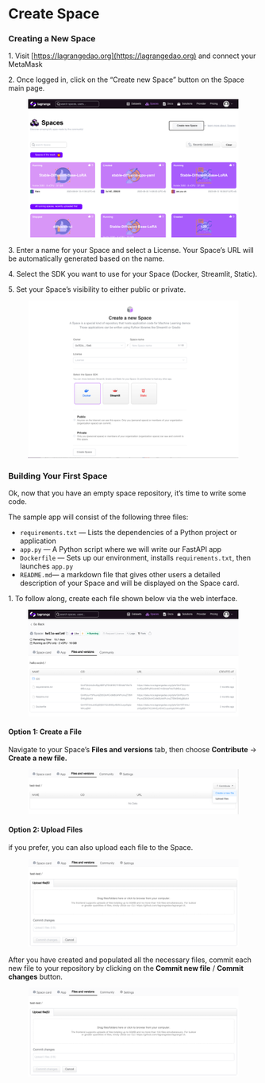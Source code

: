 # Create Space

### Creating a New Space

1\. Visit [https://lagrangedao.org](https://lagrangedao.org) and connect your MetaMask

2\. Once logged in, click on the “Create new Space” button on the Space main page.

<figure><img src="../.gitbook/assets/image (9).png" alt=""><figcaption></figcaption></figure>

3\. Enter a name for your Space and select a License. Your Space’s URL will be automatically generated based on the name.

4\. Select the SDK you want to use for your Space (Docker, Streamlit, Static).

5\. Set your Space’s visibility to either public or private.

<figure><img src="../.gitbook/assets/image (1) (1).png" alt=""><figcaption></figcaption></figure>

### Building Your First Space

Ok, now that you have an empty space repository, it’s time to write some code.&#x20;

The sample app will consist of the following three files:

* `requirements.txt` — Lists the dependencies of a Python project or application
* `app.py` — A Python script where we will write our FastAPI app
* `Dockerfile` — Sets up our environment, installs `requirements.txt`, then launches `app.py`
* `README.md`— a markdown file that gives other users a detailed description of your Space and will be displayed on the Space card.

1\. To follow along, create each file shown below via the web interface.&#x20;

<figure><img src="../.gitbook/assets/image (7).png" alt=""><figcaption></figcaption></figure>

#### **Option 1:** Create a File

Navigate to your Space’s **Files and versions** tab, then choose **Contribute** → **Create a new file.**

<figure><img src="../.gitbook/assets/image (8).png" alt=""><figcaption></figcaption></figure>

#### **Option 2:**  Upload Files

if you prefer, you can also upload each file to the Space.

<figure><img src="../.gitbook/assets/image (6).png" alt=""><figcaption></figcaption></figure>

After you have created and populated all the necessary files, commit each new file to your repository by clicking on the **Commit new file** / **Commit changes** button.

<figure><img src="../.gitbook/assets/image (4).png" alt=""><figcaption></figcaption></figure>

